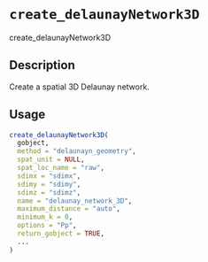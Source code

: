 # `create_delaunayNetwork3D`

create_delaunayNetwork3D


## Description

Create a spatial 3D Delaunay network.


## Usage

```r
create_delaunayNetwork3D(
  gobject,
  method = "delaunayn_geometry",
  spat_unit = NULL,
  spat_loc_name = "raw",
  sdimx = "sdimx",
  sdimy = "sdimy",
  sdimz = "sdimz",
  name = "delaunay_network_3D",
  maximum_distance = "auto",
  minimum_k = 0,
  options = "Pp",
  return_gobject = TRUE,
  ...
)
```



